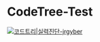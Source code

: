 # CodeTree-Test

[![코드트리|실력진단-jrgyber](https://banner.codetree.ai/v1/banner/jrgyber)](https://www.codetree.ai/profiles/jrgyber)
